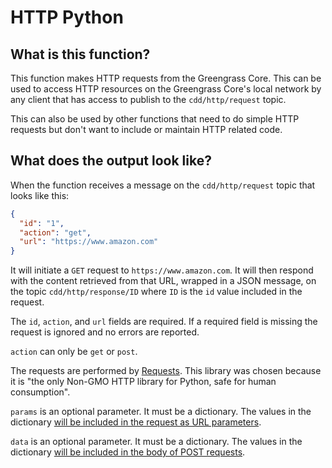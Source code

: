 # HTTP Python

## What is this function?

This function makes HTTP requests from the Greengrass Core.  This can be used to access HTTP
resources on the Greengrass Core's local network by any client that has access to publish to
the `cdd/http/request` topic.

This can also be used by other functions that need to do simple HTTP requests but don't want to
include or maintain HTTP related code.

## What does the output look like?

When the function receives a message on the `cdd/http/request` topic that looks like this:

```json
{
  "id": "1",
  "action": "get",
  "url": "https://www.amazon.com"
}
```

It will initiate a `GET` request to `https://www.amazon.com`.  It will then respond with the content
retrieved from that URL, wrapped in a JSON message, on the topic `cdd/http/response/ID` where `ID`
is the `id` value included in the request.

The `id`, `action`, and `url` fields are required.  If a required field is missing the request is
ignored and no errors are reported.

`action` can only be `get` or `post`.

The requests are performed by [Requests](http://docs.python-requests.org/en/master/).  This library
was chosen because it is "the only Non-GMO HTTP library for Python, safe for human consumption".

`params` is an optional parameter.  It must be a dictionary.  The values in the dictionary [will be
included in the request as URL parameters](http://docs.python-requests.org/en/master/user/quickstart/#passing-parameters-in-urls).

`data` is an optional parameter.  It must be a dictionary.  The values in the dictionary [will be
included in the body of POST requests](http://docs.python-requests.org/en/master/user/quickstart/#more-complicated-post-requests).
